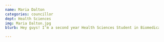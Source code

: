 ```yaml
---
name: Maria Dalton
categories: councillor
dept: Health Sciences
img: Maria Dalton.jpg
blurb: Hey guys! I’m a second year Health Sciences Student in Biomedical Sciences. I was born in beautiful BC , but raised on the east coast in Prince Edward Island. I enjoying hitting balls (I’m a Carleton ravens Varsity Golfer) and occasionally throwing them down a lane (I’m also a competitive 5 pin bowler). Aside from that I enjoy painting, politics, the outdoors and hope to pursue a career in Dental Surgery.

---
```

